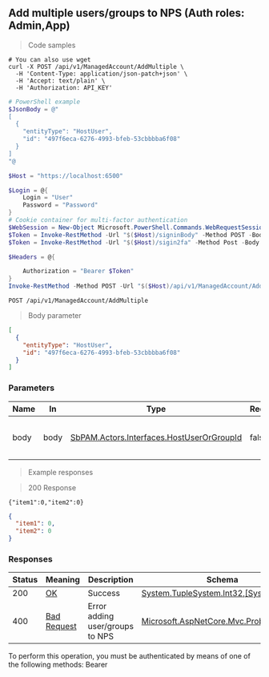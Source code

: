 
## Add multiple users/groups to NPS (Auth roles: Admin,App)

<a id="opIdAddMultipleAsync"></a>

> Code samples

```shell
# You can also use wget
curl -X POST /api/v1/ManagedAccount/AddMultiple \
  -H 'Content-Type: application/json-patch+json' \
  -H 'Accept: text/plain' \
  -H 'Authorization: API_KEY'

```

```powershell
# PowerShell example
$JsonBody = @"
[
  {
    "entityType": "HostUser",
    "id": "497f6eca-6276-4993-bfeb-53cbbbba6f08"
  }
]
"@

$Host = "https://localhost:6500"

$Login = @{
    Login = "User"
    Password = "Password"
}
# Cookie container for multi-factor authentication
$WebSession = New-Object Microsoft.PowerShell.Commands.WebRequestSession
$Token = Invoke-RestMethod -Url "$($Host)/signinBody" -Method POST -Body (ConvertTo-Json $Login) -WebRequestSession $WebSession
$Token = Invoke-RestMethod -Url "$($Host)/sigin2fa" -Method Post -Body $MfaCode -Headers @{Authorization: "Bearer $Token"} -WebRequestSession $WebSession

$Headers = @{

    Authorization = "Bearer $Token"
}
Invoke-RestMethod -Method POST -Url "$($Host)/api/v1/ManagedAccount/AddMultiple" -ContentType "application/json-patch+json" -Body $JsonBody -Headers $Headers
```

`POST /api/v1/ManagedAccount/AddMultiple`

> Body parameter

```json
[
  {
    "entityType": "HostUser",
    "id": "497f6eca-6276-4993-bfeb-53cbbbba6f08"
  }
]
```

<h3 id="add-multiple-users/groups-to-nps-(auth-roles:-admin,app)-parameters">Parameters</h3>

|Name|In|Type|Required|Description|
|---|---|---|---|---|
|body|body|[SbPAM.Actors.Interfaces.HostUserOrGroupId](../Models/sbpam.actors.interfaces.hostuserorgroupid.md)|false|List of users/groups to add to NPS|

> Example responses

> 200 Response

```
{"item1":0,"item2":0}
```

```json
{
  "item1": 0,
  "item2": 0
}
```

<h3 id="add-multiple-users/groups-to-nps-(auth-roles:-admin,app)-responses">Responses</h3>

|Status|Meaning|Description|Schema|
|---|---|---|---|
|200|[OK](https://tools.ietf.org/html/rfc7231#section-6.3.1)|Success|[System.TupleSystem.Int32,[System.Int32]](../Models/system.tuplesystem.int32,_system.int32.md)|
|400|[Bad Request](https://tools.ietf.org/html/rfc7231#section-6.5.1)|Error adding user/groups to NPS|[Microsoft.AspNetCore.Mvc.ProblemDetails](../Models/microsoft.aspnetcore.mvc.problemdetails.md)|

<aside class="warning">
To perform this operation, you must be authenticated by means of one of the following methods:
Bearer
</aside>


